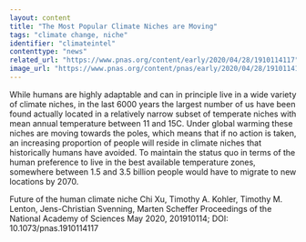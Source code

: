 ```yaml
---
layout: content
title: "The Most Popular Climate Niches are Moving"
tags: "climate change, niche"
identifier: "climateintel"
contenttype: "news"
related_url: "https://www.pnas.org/content/early/2020/04/28/1910114117"
image_url: "https://www.pnas.org/content/pnas/early/2020/04/28/1910114117/F4.large.jpg?width=800&height=600&carousel=1"
---
```

While humans are highly adaptable and can in principle live in a wide variety of climate niches, in the last 6000 years the largest number of us have been found actually located in a relatively narrow subset of temperate niches with mean annual temperature between 11 and 15C.  Under global warming these niches are moving towards the poles, which means that if no action is taken, an increasing proportion of people will reside in climate niches that historically humans have avoided. To maintain the status quo in terms of the human preference to live in the best available temperature zones, somewhere between 1.5 and 3.5 billion people would have to migrate to new locations by 2070.

Future of the human climate niche
Chi Xu, Timothy A. Kohler, Timothy M. Lenton, Jens-Christian Svenning, Marten Scheffer
Proceedings of the National Academy of Sciences May 2020, 201910114; DOI: 10.1073/pnas.1910114117